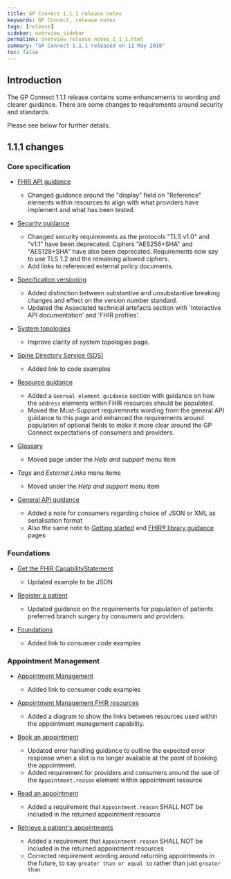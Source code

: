 ```yaml
---
title: GP Connect 1.1.1 release notes
keywords: GP Connect, release notes
tags: [release]
sidebar: overview_sidebar
permalink: overview_release_notes_1_1_1.html
summary: "GP Connect 1.1.1 released on 11 May 2018"
toc: false
---
```


## Introduction ##

The GP Connect 1.1.1 release contains some enhancements to wording and clearer guidance. There are some changes to requirements around security and standards.

Please see below for further details.

## 1.1.1 changes ##

### Core specification

- [FHIR API guidance](development_fhir_api_guidance.html)
  - Changed guidance around the "display" field on "Reference" elements within resources to align with what providers have implement and what has been tested.

- [Security guidance](development_api_security_guidance.html)
  - Changed security requirements as the protocols "TLS v1.0" and "v1.1" have been deprecated. Ciphers "AES256+SHA" and "AES128+SHA" have also been deprecated. Requirements now say to use TLS 1.2 and the remaining allowed ciphers.
  - Add links to referenced external policy documents.

- [Specification versioning](design_product_versioning.html)
  - Added distinction between substantive and unsubstantive breaking changes and effect on the version number standard.
  - Updated the Associated technical artefacts section with 'Interactive API documentation' and 'FHIR profiles'.

- [System topologies](integration_system_topologies.html)
  - Improve clarity of system topologies page.

- [Spine Directory Service (SDS)](integration_spine_directory_service.html)
  - Added link to code examples
  
- [Resource guidance](development_fhir_resource_guidance.html)
  - Added a `Genreal element guidance` section with guidance on how the `address` elements within FHIR resources should be populated.
  - Moved the Must-Support requiremnets wording from the general API guidance to this page and enhanced the requirements around population of optional fields to make it more clear around the GP Connect expectations of consumers and providers.
  
- [Glossary](overview_glossary.html)
  - Moved page under the *Help and support* menu item

- *Tags* and *External Links* menu items
  - Moved under the *Help and support* menu item

- [General API guidance](development_general_api_guidance.html#wire-format-representations)
  - Added a note for consumers regarding choice of JSON or XML as serialisation format
  - Also the same note to [Getting started](overview_engage.html) and [FHIR&reg; library guidance](development_fhir_open_source_guidance.html) pages

### Foundations

- [Get the FHIR CapabilityStatement](foundations_use_case_get_the_fhir_capability_statement.html)
  - Updated example to be JSON
  
- [Register a patient](foundations_use_case_register_a_patient.html)
  - Updated guidance on the requirements for population of patients preferred branch surgery by consumers and providers.

- [Foundations](foundations.html)
  - Added link to consumer code examples
  
### Appointment Management

- [Appointment Management](appointments.html)
  - Added link to consumer code examples

- [Appointment Management FHIR resources](datalibraryappointment.html)
  - Added a diagram to show the links between resources used within the appointment management capability.
  
- [Book an appointment](appointments_use_case_book_an_appointment.html)
  - Updated error handling guidance to outline the expected error response when a slot is no longer available at the point of booking the appointment.
  - Added requirement for providers and consumers around the use of the `Appointment.reason` element within appointment resource

- [Read an appointment](appointments_use_case_read_an_appointment.html)
  - Added a requirement that `Appointment.reason` SHALL NOT be included in the returned appointment resource

- [Retrieve a patient's appointments](appointments_use_case_retrieve_a_patients_appointments.html)
  - Added a requirement that `Appointment.reason` SHALL NOT be included in the returned appointment resources
  - Corrected requirement wording around returning appointments in the future, to say `greater than or equal to` rather than just `greater than`
